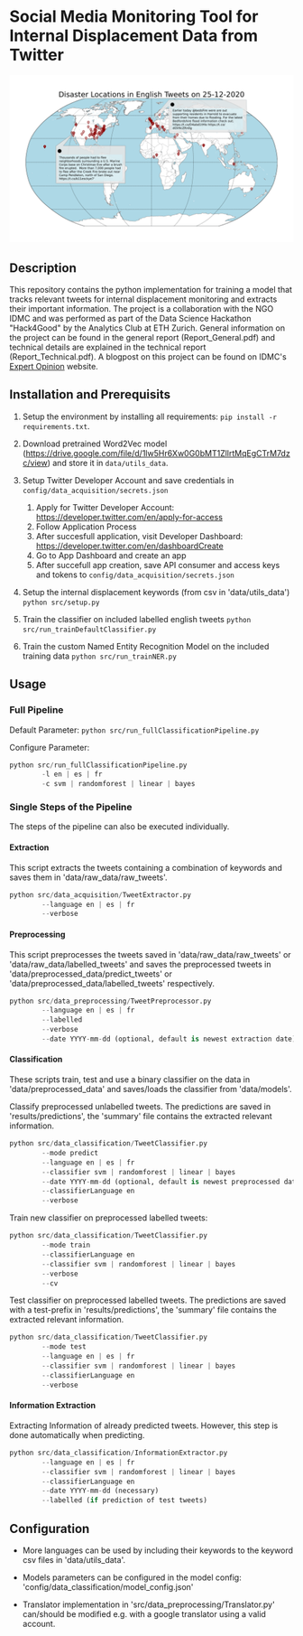 # Social Media Monitoring Tool for Internal Displacement Data from Twitter

<p align="center">
<img src="https://github.com/katboe/twitter_displacement_information_extraction/blob/main/tweets_distribution_map.gif" width="900"/>
</p>

## Description
This repository contains the python implementation for training a model that tracks relevant tweets for internal displacement monitoring and extracts their important information. The project is a collaboration with the NGO IDMC and was performed as part of the Data Science Hackathon "Hack4Good" by the Analytics Club at ETH Zurich. General information on the project can be found in the general report (Report_General.pdf) and technical details are explained in the technical report (Report_Technical.pdf). A blogpost on this project can be found on IDMC's [Expert Opinion](https://www.internal-displacement.org/expert-opinion/exploring-machine-learning-workflows-to-filter-out-internal-displacement-events-on) website.

## Installation and Prerequisits
1. Setup the environment by installing all requirements: `pip install -r requirements.txt`.

2. Download pretrained Word2Vec model (<https://drive.google.com/file/d/1lw5Hr6Xw0G0bMT1ZllrtMqEgCTrM7dzc/view>) and store it in `data/utils_data`.
 
3. Setup Twitter Developer Account and save credentials in `config/data_acquisition/secrets.json`
    1. Apply for Twitter Developer Account: <https://developer.twitter.com/en/apply-for-access>
    2. Follow Application Process
    3. After succesfull application, visit Developer Dashboard: <https://developer.twitter.com/en/dashboardCreate>
    4. Go to App Dashboard and create an app
    5. After succefull app creation, save API consumer and access keys and tokens to `config/data_acquisition/secrets.json`

4. Setup the internal displacement keywords (from csv in 'data/utils_data')
    `python src/setup.py`

5. Train the classifier on included labelled english tweets
    `python src/run_trainDefaultClassifier.py`

6. Train the custom Named Entity Recognition Model on the included training data
    `python src/run_trainNER.py`
    
## Usage

### Full Pipeline
Default Parameter:
```python src/run_fullClassificationPipeline.py```

Configure Parameter:
```python 
python src/run_fullClassificationPipeline.py  
        -l en | es | fr   
        -c svm | randomforest | linear | bayes
```

### Single Steps of the Pipeline
The steps of the pipeline can also be executed individually.

#### Extraction
This script extracts the tweets containing a combination of keywords and saves them in 'data/raw_data/raw_tweets'.
```python 
python src/data_acquisition/TweetExtractor.py
        --language en | es | fr   
        --verbose
```

#### Preprocessing
This script preprocesses the tweets saved in 'data/raw_data/raw_tweets' or 'data/raw_data/labelled_tweets' and saves the preprocessed tweets in 'data/preprocessed_data/predict_tweets' or 'data/preprocessed_data/labelled_tweets' respectively.
```python 
python src/data_preprocessing/TweetPreprocessor.py
        --language en | es | fr   
        --labelled
        --verbose
        --date YYYY-mm-dd (optional, default is newest extraction date)
```

#### Classification
These scripts train, test and use a binary classifier on the data in 'data/preprocessed_data' and saves/loads the classifier from 'data/models'.

Classify preprocessed unlabelled tweets. The predictions are saved in 'results/predictions', the 'summary' file contains the extracted relevant information.
```python 
python src/data_classification/TweetClassifier.py
        --mode predict
        --language en | es | fr   
        --classifier svm | randomforest | linear | bayes
        --date YYYY-mm-dd (optional, default is newest preprocessed date)
        --classifierLanguage en
        --verbose
```

Train new classifier on preprocessed labelled tweets:
```python 
python src/data_classification/TweetClassifier.py
        --mode train
        --classifierLanguage en
        --classifier svm | randomforest | linear | bayes
        --verbose
        --cv
```

Test classifier on preprocessed labelled tweets. The predictions are saved with a test-prefix in 'results/predictions', the 'summary' file contains the extracted relevant information.
```python 
python src/data_classification/TweetClassifier.py
        --mode test
        --language en | es | fr   
        --classifier svm | randomforest | linear | bayes
        --classifierLanguage en
        --verbose
```


#### Information Extraction

Extracting Information of already predicted tweets. However, this step is done automatically when predicting.
```python 
python src/data_classification/InformationExtractor.py
        --language en | es | fr   
        --classifier svm | randomforest | linear | bayes
        --classifierLanguage en
        --date YYYY-mm-dd (necessary)
        --labelled (if prediction of test tweets)
```


## Configuration

- More languages can be used by including their keywords to the keyword csv files in 'data/utils_data'.  

- Models parameters can be configured in the model config: 'config/data_classification/model_config.json'

- Translator implementation in 'src/data_preprocessing/Translator.py' can/should be modified e.g. with a google translator using a valid account.
